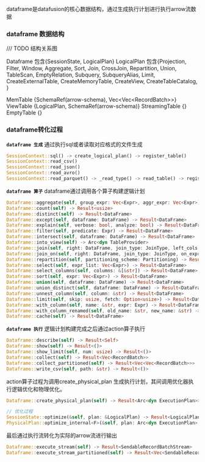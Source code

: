 dataframe是datafusion的核心数据结构，通过生成执行计划进行执行arrow流数据

### dataframe 数据结构

/// TODO 结构关系图

Dataframe 包含{SessionState, LogicalPlan}
LogicalPlan 包含{Projection, Filter, Window, Aggregate, Sort, Join, CrossJoin, Repartition, Union, TableScan, EmptyRelation, Subquery, SubqueryAlias, Limit, CreateExternalTable, CreateMemoryTable, CreateView, CreateTableCatalog, }

MemTable {SchemaRef(arrow-schema), Vec\<Vec\<RecordBatch\>\>}
ViewTable {LogicalPlan, SchemaRef(arrow-schema)}
StreamingTable {}
EmptyTable {}


### dataframe转化过程

**`dataframe 生成`** 
通过执行sql或者读取对应格式的文件生成

``` rust
SessionContext::sql() -> create_logical_plan() -> register_table()
SessionContext::read_csv()
SessionContext::read_json()
SessionContext::read_avro()
SessionContext::read_parquet() -> _read_type() -> read_table() -> register_table()
```

**`dataframe 算子`**
dataframe通过调用各个算子构建逻辑计划

``` rust
Dataframe::aggregate(self, group_expr: Vec<Expr>, aggr_expr: Vec<Expr>) -> Result<DataFrame>
Dataframe::count(self) -> Result<usize>
Dataframe::distinct(self) -> Result<DataFrame>
Dataframe::except(self, dataframe: DataFrame) -> Result<DataFrame>
Dataframe::explain(self, verbose: bool, analyze: bool) -> Result<DataFrame>
Dataframe::filter(self, predicate: Expr) -> Result<DataFrame>
Dataframe::intersect(self, dataframe: DataFrame) -> Result<DataFrame>
Dataframe::into_view(self) -> Arc<dyn TableProvider>
Dataframe::join(self, right: DataFrame, join_type: JoinType, left_cols: &[&str], right_cols: &[&str], filter: Option<Expr>) -> Result<DataFrame>
Dataframe::join_on(self, right: DataFrame, join_type: JoinType, on_exprs: impl IntoIterator<Item = Expr>) -> Result<DataFrame>
Dataframe::repartition(self, partitioning_scheme: Partitioning) -> Result<DataFrame>
Dataframe::select(self, expr_list: Vec<Expr>) -> Result<DataFrame>
Dataframe::select_columns(self, columns: &[&str]) -> Result<DataFrame>
Dataframe::sort(self, expr: Vec<Expr>) -> Result<DataFrame>
Dataframe::union(self, dataframe: DataFrame) -> Result<DataFrame>
Dataframe::union_distinct(self, dataframe: DataFrame) -> Result<DataFrame>
Dataframe::unnest_column(self, column: &str) -> Result<DataFrame>
Dataframe::limit(self, skip: usize, fetch: Option<usize>) -> Result<DataFrame>
Dataframe::with_column(self, name: &str, expr: Expr) -> Result<DataFrame>
Dataframe::with_column_renamed(self, old_name: &str, new_name: &str) -> Result<DataFrame>
Dataframe::cache(self) -> Result<DataFrame>
```

**`dataframe 执行`**
逻辑计划构建完成之后通过action算子执行

```rust
Dataframe::describe(self) -> Result<Self>
Dataframe::show(self) -> Result<()>
Dataframe::show_limit(self, num: usize) -> Result<()>
Dataframe::collect(self) -> Result<Vec<RecordBatch>>
Dataframe::collect_partitioned(self) -> Result<Vec<Vec<RecordBatch>>>
Dataframe::write_csv(self, path: &str) -> Result<()>
```

action算子过程为调用create_physical_plan 生成执行计划，其间调用优化器执行逻辑优化和物理优化。

``` rust
Dataframe::create_physical_plan(self) -> Result<Arc<dyn ExecutionPlan>>

// 优化过程
SessionState::optimize(&self, plan: &LogicalPlan) -> Result<LogicalPlan>
PhysicalPlan::optimize_internal<F>(&self, plan: Arc<dyn ExecutionPlan>, session_state: &SessionState, mut observer: F) -> Result<Arc<dyn ExecutionPlan>> where F: FnMut(&dyn ExecutionPlan, &dyn PhysicalOptimizerRule)
```

最后通过执行流转化为实际的arrow流进行输出

``` rust
Dataframe::execute_stream(self) -> Result<SendableRecordBatchStream>
Dataframe::execute_stream_partitioned(self) -> Result<Vec<SendableRecordBatchStream>>
```



